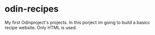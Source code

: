 # odin-recipes
My first Odinproject's projects.
In this porject im going to build a basicc recipe website.
Only HTML is used.